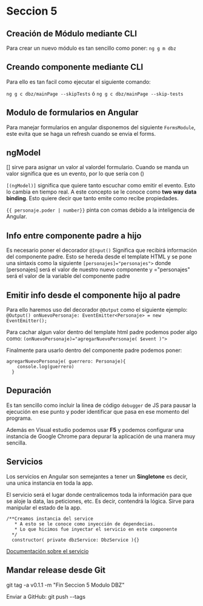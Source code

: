# Seccion 5

## Creación de Módulo mediante CLI
Para crear un nuevo módulo es tan sencillo como poner:
`ng g m dbz`

## Creando componente mediante CLI
Para ello es tan facil como ejecutar el siguiente comando:

`ng g c dbz/mainPage --skipTests` ó 
`ng g c dbz/mainPage --skip-tests` 

## Modulo de formularios en Angular
Para manejar formularios en angular disponemos del siguiente `FormsModule`, este evita que se haga un refresh cuando se envia el forms.

## ngModel
[] sirve para asignar un valor al valordel formulario.
Cuando se manda un valor significa que es un evento, por lo que sería con ()

`[(ngModel)]` significa que quiere tanto escuchar como emitir el evento. Esto lo cambia en tiempo real. A este concepto se le conoce como **two way data binding**. Esto quiere decir que tanto emite como recibe propiedades.


`{{ personaje.poder | number}}` pinta con comas debido a la inteligencia de Angular.

## Info entre componente padre a hijo
Es necesario poner el decorador `@Input()` Significa que recibirá información del componente padre. Esto se hereda desde el template HTML y se pone una sintaxis como la siguiente `[personajes]="personajes">` donde [personajes] será el valor de nuestro nuevo componente y ="personajes" será el valor de la variable del componente padre

## Emitir info desde el componente hijo al padre
Para ello haremos uso del decorador `@Output` como el siguiente ejemplo:
`@Output() onNuevoPersonaje: EventEmitter<Personaje> = new EventEmitter();`


Para cachar algun valor dentro del template html padre podemos poder algo como:
`(onNuevoPersonaje)="agregarNuevoPersonaje( $event )"> `

Finalmente para usarlo dentro del componente padre podemos poner:

```
agregarNuevoPersonaje( guerrero: Personaje){
    console.log(guerrero)
  }
```

## Depuración
Es tan sencillo como incluir la línea de código `debugger` de JS para pausar la ejecución en ese punto y poder identificar que pasa en ese momento del programa.

Además en Visual estudio podemos usar **F5** y podemos configurar una instancia de Google Chrome para depurar la aplicación de una manera muy sencilla.

## Servicios
Los servicios en Angular son semejantes a tener un **Singletone** es decir, una unica instancia en toda la app.

El servicio será el lugar donde centralicemos toda la información para que se aloje la data, las peticiones, etc. 
Es decir, contendrá la lógica. Sirve para manipular el estado de la app.

```
/**Creamos instancia del service 
   * A esto se le conoce como inyección de dependecias.
   * Lo que hicimos fue inyectar el servicio en este componente
  */
  constructor( private dbzService: DbzService ){}
```

[Documentación sobre el servicio](https://developer.mozilla.org/es/docs/Web/JavaScript/Reference/Operators/Spread_syntax)


## Mandar release desde Git

git tag -a v0.1.1 -m "Fin Seccion 5 Modulo DBZ"

Enviar a GitHub:
git push --tags